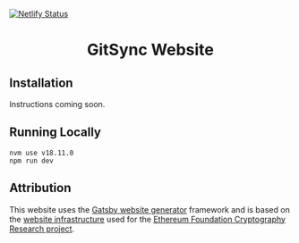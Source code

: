 [![Netlify Status](https://api.netlify.com/api/v1/badges/5d7b96c5-01cc-4feb-867f-109a2e2c9277/deploy-status)](https://app.netlify.com/sites/cryptography-research/deploys)

<h1 align="center">
  GitSync Website
</h1>

## Installation

Instructions coming soon.

## Running Locally

```
nvm use v18.11.0
npm run dev
```

## Attribution

This website uses the [Gatsby website generator](https://www.gatsbyjs.com) framework and is based on the [website infrastructure](https://github.com/ethereum/cryptography-research-website) used for the [Ethereum Foundation Cryptography Research project](https://crypto.ethereum.org).